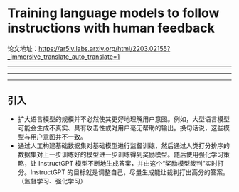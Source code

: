# Training language models to follow instructions with human feedback
论文地址：https://ar5iv.labs.arxiv.org/html/2203.02155?_immersive_translate_auto_translate=1

------------
------------
------------

## 引入
- 扩大语言模型的规模并不必然使其更好地理解用户意图。例如，大型语言模型可能会生成不真实、具有攻击性或对用户毫无帮助的输出。换句话说，这些模型与用户意图并不一致。
- 通过人工构建基础数据集对基础模型进行监督训练，然后通过人类打分排序的数据集对上一步训练好的模型进一步训练得到奖励模型。随后使用强化学习策略，让 InstructGPT 模型不断地生成答案，并由这个“奖励模型裁判”实时打分。InstructGPT 的目标就是调整自己，尽量生成能让裁判打出高分的答案。（监督学习、强化学习）
